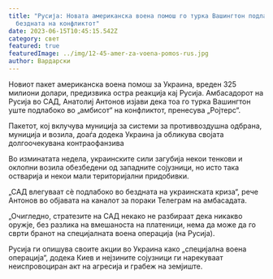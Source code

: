 ```yaml
---
title: "Русија: Новата американска воена помош го турка Вашингтон подлабоко во
  бездната на конфликтот"
date: 2023-06-15T10:45:15.542Z
category: свет
featured: true
featuredImage: ../img/12-45-amer-za-voena-pomos-rus.jpg
author: Вардарски
---
```

Новиот пакет американска воена помош за Украина, вреден 325 милиони долари, предизвика остра реакција кај Русија. Амбасадорот на Русија во САД, Анатолиј Антонов изјави дека тоа го турка Вашингтон уште подлабоко во „амбисот“ на конфликтот, пренесува „Ројтерс“.

Пакетот, кој вклучува муниција за системи за противвоздушна одбрана, муниција и возила, доаѓа додека Украина ја обликува својата долгоочекувана контраофанзива

Во изминатата недела, украинските сили загубија некои тенкови и оклопни возила обезбедени од западните сојузници, но исто така остварија и некои мали територијални придобивки.

„САД влегуваат сè подлабоко во бездната на украинската криза“, рече Антонов во објавата на каналот за пораки Телеграм на амбасадата.

„Очигледно, стратезите на САД некако не разбираат дека никакво оружје, без разлика на вмешаноста на платеници, нема да може да го сврти бранот на специјалната воена операција (на Русија).

Русија ги опишува своите акции во Украина како „специјална воена операција“, додека Киев и нејзините сојузници ги нарекуваат неиспровоциран акт на агресија и грабеж на земјиште.